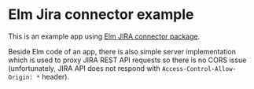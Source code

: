 # Elm Jira connector example

This is an example app using 
[Elm JIRA connector package](https://package.elm-lang.org/packages/vViktorPL/elm-jira-connector/latest/).

Beside Elm code of an app, there is also simple server implementation which is used
to proxy JIRA REST API requests so there is no CORS issue 
(unfortunately, JIRA API does not respond with `Access-Control-Allow-Origin: *` header).